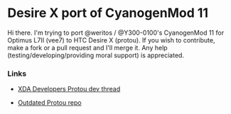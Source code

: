 # Desire X port of CyanogenMod 11

Hi there. I'm trying to port @weritos / @Y300-0100's CyanogenMod 11 for Optimus L7II (vee7) to HTC Desire X (protou).
If you wish to contribute, make a fork or a pull request and I'll merge it.
Any help (testing/developing/providing moral support) is appreciated. 

### Links
* [XDA Developers Protou dev thread](http://forum.xda-developers.com/showthread.php?t=2437255)

* [Outdated Protou repo](https://github.com/ProtouProject)


